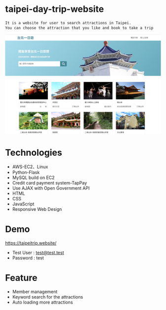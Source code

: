 # taipei-day-trip-website
```
It is a website for user to search attractions in Taipei.
You can choose the attraction that you like and book to take a trip
```
![image](https://github.com/songlin1026/member/blob/main/TaipeiTrip-Demo.png)
# Technologies
* AWS-EC2、Linux
* Python-Flask
* MySQL build on EC2
* Credit card payment system-TapPay
* Use AJAX with Open Government API
* HTML
* CSS
* JavaScript
* Responsive Web Design 

# Demo
https://taipeitrip.website/
* Test User : test@test.test
* Password : test

# Feature
* Member management
* Keyword search for the attractions
* Auto loading more attractions 
